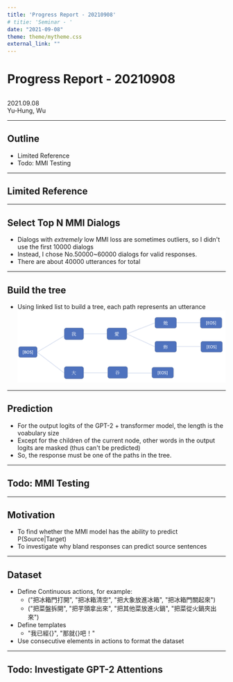 ```yaml
---
title: 'Progress Report - 20210908'
# titie: 'Seminar - '
date: "2021-09-08"
theme: theme/mytheme.css
external_link: ""
---
```


# Progress Report - 20210908 <!-- .element: class="title" -->
##  <!-- .element: class="subtitle" -->

<div class="title-name">
2021.09.08 <br>
Yu-Hung, Wu
</div>

---

## Outline

- Limited Reference
- Todo: MMI Testing

---

## Limited Reference  <!-- .element: class="section-title" -->

----

## Select Top N MMI Dialogs

- Dialogs with *extremely* low MMI loss are sometimes outliers, so I didn't use the first 10000 dialogs
- Instead, I chose No.50000~60000 dialogs for valid responses.
- There are about 40000 utterances for total

----

## Build the tree

- Using linked list to build a tree, each path represents an utterance
![](attachments/2021-09-01-14-22-03.png) <!-- .element: class="img90" -->

----

## Prediction

- For the output logits of the GPT-2 + transformer model, the length is the voabulary size
- Except for the children of the current node, other words in the output logits are masked (thus can't be predicted)
- So, the response must be one of the paths in the tree.

---

## Todo: MMI Testing <!-- .element: class="section-title" -->

----

## Motivation

- To find whether the MMI model has the ability to predict P(Source|Target)
- To investigate why bland responses can predict source sentences

----

## Dataset

- Define Continuous actions, for example:
    - ("把冰箱門打開", "把冰箱清空", "把大象放進冰箱", "把冰箱門關起來")
    - ("把菜盤拆開", "把芋頭拿出來", "把其他菜放進火鍋", "把菜從火鍋夾出來")
- Define templates
    - "我已經{}", "那就{}吧！"
- Use consecutive elements in actions to format the dataset 

---

## Todo: Investigate GPT-2 Attentions <!-- .element: class="section-title" -->